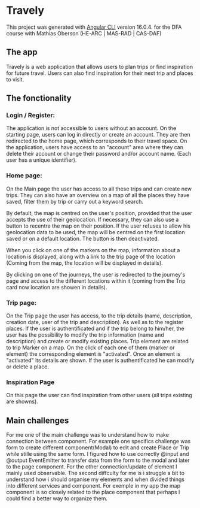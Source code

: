 # Travely

This project was generated with [Angular CLI](https://github.com/angular/angular-cli) version 16.0.4. for the DFA course with Mathias Oberson (HE-ARC | MAS-RAD | CAS-DAF)

## The app

Travely is a web application that allows users to plan trips or find inspiration for future travel. Users can also find inspiration for their next trip and places to visit. 

## The fonctionality

### Login / Register:

The application is not accessible to users without an account.
On the starting page, users can log in directly or create an account. They are then redirected to the home page, which corresponds to their travel space.
On the application, users have access to an "account" area where they can delete their account or change their password and/or account name.
(Each user has a unique identifier).

### Home page:

On the Main page the user has access to all these trips and can create new trips. They can also have an overview on a map of all the places they have saved, filter them by trip or carry out a keyword search.

By default, the map is centred on the user's position, provided that the user accepts the use of their geolocation. If necessary, they can also use a button to recentre the map on their position. If the user refuses to allow his geolocation data to be used, the map will be centred on the first location saved or on a default location. The button is then deactivated.

When you click on one of the markers on the map, information about a location is displayed, along with a link to the trip page of the location (Coming from the map, the location will be displayed in details).

By clicking on one of the journeys, the user is redirected to the journey's page and access to the different locations within it (coming from the Trip card now location are showen in details).

### Trip page:

On the Trip page the user has access, to the trip details (name, description, creation date, user of the trip and description). As well as to the register places.
If the user is authentificated and if the trip belong to him/her, the user has the possibility to modify the trip information (name and description) and create or modify existing places.
Trip element are related to trip Marker on a map. On the click of each one of them (marker or element) the corresponding element is "activated".
Once an element is "activated" its details are shown.
If the user is authentificated he can modify or delete a place.

### Inspiration Page

On this page the user can find inspiration from other users (all trips existing are showns).

## Main challenges

For me one of the main challenge was to understand how to make connection between component. 
For example one specifics challenge was form to create different component(Modal) to edit and create Place or Trip while stille using the same form. I figured how to use correctly @input and @output EventEmitter to transfer data from the form to the modal and later to the page component.
For the other connection/update of element I mainly used observable.
The second diffculty for me is i struggle a bit to understand how i should organise my elements and when divided things into different services and component. For exemple in my app the map component is so closely related to the place component that perhaps I could find a better way to organize them.
